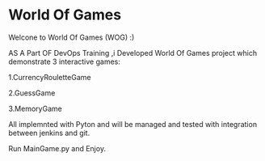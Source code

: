 # World Of Games
Welcone to World Of Games (WOG) :)

AS A Part OF DevOps Training ,i Developed World Of Games project which demonstrate 3 interactive games:

1.CurrencyRouletteGame

2.GuessGame

3.MemoryGame

All implemnted with Pyton and will be managed and tested with integration between jenkins and git. 

Run MainGame.py and Enjoy.
